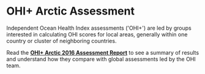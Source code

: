 # OHI+ Arctic Assessment

Independent Ocean Health Index assessments ('OHI+') are led by groups interested in calculating OHI scores for local areas, generally within one country or cluster of neighboring countries.

Read the [**OHI+ Arctic 2016 Assessment Report**](http://htmlpreview.github.io/?https://github.com/OHI-Science/arc/blob/draft/1/reports/report_Arctic2016.html) to see a summary of results and understand how they compare with global assessments led by the OHI team.

